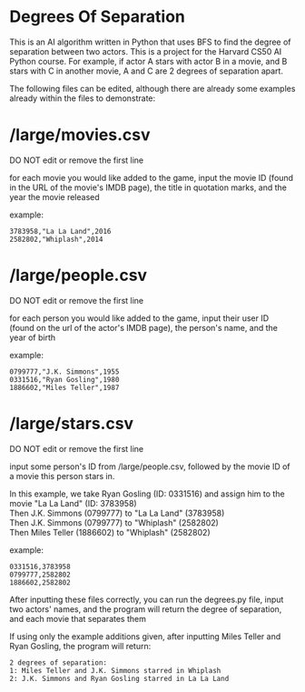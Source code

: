 # Degrees Of Separation
This is an AI algorithm written in Python that uses BFS to find the degree of separation between two actors. This is a project for the Harvard CS50 AI Python course.
For example, if actor A stars with actor B in a movie, and B stars with C in another movie, A and C are 2 degrees of separation apart.

The following files can be edited, although there are already some examples already within the files to demonstrate:

# /large/movies.csv

DO NOT edit or remove the first line

for each movie you would like added to the game, input the movie ID (found in the URL of the movie's IMDB page), the title in quotation marks, and the year the movie released
    
example:
      
  	3783958,"La La Land",2016
    2582802,"Whiplash",2014
    
# /large/people.csv

DO NOT edit or remove the first line
 
 for each person you would like added to the game, input their user ID (found on the url of the actor's IMDB page), the person's name, and the year of birth
 
example:

	0799777,"J.K. Simmons",1955
  	0331516,"Ryan Gosling",1980
  	1886602,"Miles Teller",1987

# /large/stars.csv     
   
DO NOT edit or remove the first line

input some person's ID from /large/people.csv, followed by the movie ID of a movie this person stars in.
    
  In this example, we take Ryan Gosling (ID: 0331516) and assign him to the movie "La La Land" (ID: 3783958)  
  Then J.K. Simmons (0799777) to "La La Land" (3783958)  
  Then J.K. Simmons (0799777) to "Whiplash" (2582802)  
  Then Miles Teller (1886602) to "Whiplash" (2582802)

example:
     
	0331516,3783958
  	0799777,2582802
    1886602,2582802

After inputting these files correctly, you can run the degrees.py file, input two actors' names, and the program will return the degree of separation, and each movie that separates them

If using only the example additions given, after inputting Miles Teller and Ryan Gosling, the program will return: 
  
	2 degrees of separation:
  	1: Miles Teller and J.K. Simmons starred in Whiplash
  	2: J.K. Simmons and Ryan Gosling starred in La La Land
  
